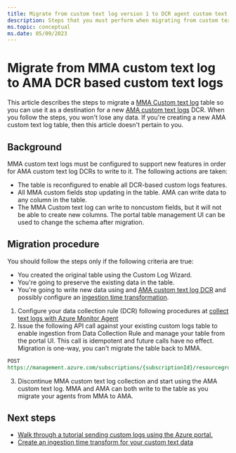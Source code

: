 ```yaml
---
title: Migrate from custom text log version 1 to DCR agent custom text logs.
description: Steps that you must perform when migrating from custom text log v1 to DCR based AMA custom text logs.
ms.topic: conceptual
ms.date: 05/09/2023
---
```


# Migrate from MMA custom text log to AMA DCR based custom text logs
This article describes the steps to migrate a [MMA Custom text log](data-sources-custom-logs.md) table so you can use it as a destination for a new [AMA custom text logs](data-collection-log-text.md) DCR. When you follow the steps, you won't lose any data. If you're creating a new AMA custom text log table, then this article doesn't pertain to you.
  
## Background
MMA custom text logs must be configured to support new features in order for AMA custom text log DCRs to write to it. The following actions are taken:
- The table is reconfigured to enable all DCR-based custom logs features.
- All MMA custom fields stop updating in the table. AMA can write data to any column in the table. 
- The MMA Custom text log can write to noncustom fields, but it will not be able to create new columns. The portal table management UI can be used to change the schema after migration.

## Migration procedure
You should follow the steps only if the following criteria are true:  
- You created the original table using the Custom Log Wizard.
- You're going to preserve the existing data in the table.
- You're going to write new data using and [AMA custom text log DCR](data-collection-log-text.md) and possibly configure an [ingestion time transformation](azure-monitor-agent-transformation.md).

1. Configure your data collection rule (DCR) following procedures at [collect text logs with Azure Monitor Agent](data-collection-log-text.md) 
2. Issue the following API call against your existing custom logs table to enable ingestion from Data Collection Rule and manage your table from the portal UI. This call is idempotent and future calls have no effect. Migration is one-way, you can't migrate the table back to MMA. 

```rest
POST
https://management.azure.com/subscriptions/{subscriptionId}/resourcegroups/{resourceGroupName}/providers/Microsoft.OperationalInsights/workspaces/{workspaceName}/tables/{tableName}/migrate?api-version=2021-12-01-preview
```
3. Discontinue MMA custom text log collection and start using the AMA custom text log. MMA and AMA can both write to the table as you migrate your agents from MMA to AMA.

## Next steps
- [Walk through a tutorial sending custom logs using the Azure portal.](data-collection-log-text.md)
- [Create an ingestion time transform for your custom text data](azure-monitor-agent-transformation.md)
